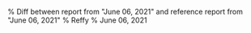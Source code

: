 % Diff between report from "June 06, 2021" and reference report from "June 06, 2021"
% Reffy
% June 06, 2021

